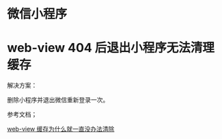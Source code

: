 # 微信小程序

# web-view 404 后退出小程序无法清理缓存

解决方案：

删除小程序并退出微信重新登录一次。

参考文档；

[web-view 缓存为什么就一直没办法清除](https://developers.weixin.qq.com/community/develop/doc/0008284a9cc91056fa66456445b800)
